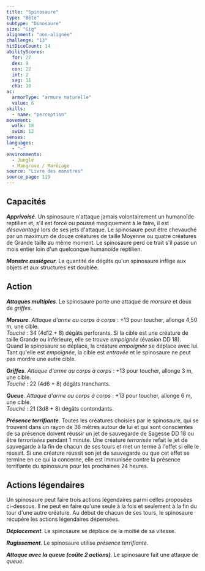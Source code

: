 ```yaml
---
title: "Spinosaure"
type: "Bête"
subtype: "Dinosaure"
size: "Gig"
alignment: "non-alignée"
challenge: "13"
hitDiceCount: 14
abilityScores:
  for: 27
  dex: 9
  con: 22
  int: 2
  sag: 11
  cha: 10
ac: 
  armorType: "armure naturelle"
  value: 6
skills: 
  - name: "perception"
movement: 
  walk: 18
  swim: 12
senses: 
languages: 
  - "—"
environments:
  - Jungle
  - Mangrove / Marécage
source: "Livre des monstres"
source_page: 119
---
```

## Capacités
_**Apprivoisé**_. Un spinosaure n'attaque jamais volontairement un humanoïde reptilien et, s'il est forcé ou poussé magiquement à le faire, il est _désavantagé_ lors de ses jets d'attaque. Le spinosaure peut être chevauché par un maximum de douze créatures de taille Moyenne ou quatre créatures de Grande taille au même moment. Le spinosaure perd ce trait s'il passe un mois entier loin d'un quelconque humanoïde reptilien.

_**Monstre assiégeur**_. La quantité de dégâts qu'un spinosaure inflige aux objets et aux structures est doublée.

## Action
_**Attaques multiples**_. Le spinosaure porte une attaque de _morsure_ et deux de _griffes_.

_**Morsure**_. _Attaque d'arme au corps à corps_ : +13 pour toucher, allonge 4,50 m, une cible.  
_Touché_ : 34 (4d12 + 8) dégâts perforants. Si la cible est une créature de taille Grande ou inférieure, elle se trouve _empoignée_ (évasion DD 18). Quand le spinosaure se déplace, la créature _empoignée_ se déplace avec lui. Tant qu'elle est _empoignée_, la cible est _entravée_ et le spinosaure ne peut pas mordre une autre cible.

_**Griffes**_. _Attaque d'arme au corps à corps_ : +13 pour toucher, allonge 3 m, une cible.  
_Touché_ : 22 (4d6 + 8) dégâts tranchants.

_**Queue**_. _Attaque d'arme au corps à corps_ : +13 pour toucher, allonge 6 m, une cible.  
_Touché_ : 21 (3d8 + 8) dégâts contondants.

_**Présence terrifiante**_. Toutes les créatures choisies par le spinosaure, qui se trouvent dans un rayon de 36 mètres autour de lui et qui sont conscientes de sa présence doivent réussir un jet de sauvegarde de Sagesse DD 18 ou être _terrorisées_ pendant 1 minute. Une créature _terrorisée_ refait le jet de sauvegarde à la fin de chacun de ses tours et met un terme à l'effet si elle le réussit. Si une créature réussit son jet de sauvegarde ou que cet effet se termine en ce qui la concerne, elle est immunisée contre la présence terrifiante du spinosaure pour les prochaines 24 heures.

## Actions légendaires
Un spinosaure peut faire trois actions légendaires parmi celles proposées ci-dessous. Il ne peut en faire qu'une seule à la fois et seulement à la fin du tour d'une autre créature. Au début de chacun de ses tours, le spinosaure récupère les actions légendaires dépensées.

_**Déplacement**_. Le spinosaure se déplace de la moitié de sa vitesse.

_**Rugissement**_. Le spinosaure utilise _présence terrifiante_.

_**Attaque avec la queue (coûte 2 actions)**_. Le spinosaure fait une attaque de _queue_.

